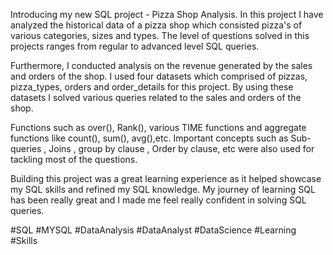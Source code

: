 
Introducing my new SQL project - Pizza Shop Analysis. In this project I have analyzed the historical data of a pizza shop which consisted pizza's of various categories, sizes and types. The level of questions solved in this projects ranges from regular to advanced level SQL queries.

Furthermore, I conducted analysis on the revenue generated by the sales and orders of the shop. I used four datasets which comprised of pizzas, pizza_types, orders and order_details for this project. By using these datasets I solved various queries related to the sales and orders of the shop.

Functions such as over(), Rank(), various TIME functions and aggregate functions like count(), sum(), avg(),etc. Important concepts such as Sub-queries , Joins , group by clause , Order by clause, etc were also used for tackling most of the questions.

Building this project was a great learning experience as it helped showcase my SQL skills and refined my SQL knowledge. My journey of learning SQL has been really great and I made me feel really confident in solving SQL queries.

#SQL #MYSQL #DataAnalysis #DataAnalyst #DataScience #Learning #Skills

